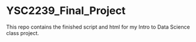 # YSC2239_Final_Project
This repo contains the finished script and html for my Intro to Data Science class project. 
